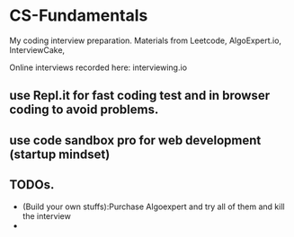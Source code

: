 # CS-Fundamentals
My coding interview preparation. Materials from Leetcode, AlgoExpert.io, InterviewCake,

Online interviews recorded here: interviewing.io

## use Repl.it for fast coding test and in browser coding to avoid problems.

## use code sandbox pro for web development (startup mindset)

## TODOs.
   * (Build your own stuffs):Purchase Algoexpert and try all of them and kill the interview
   * 
